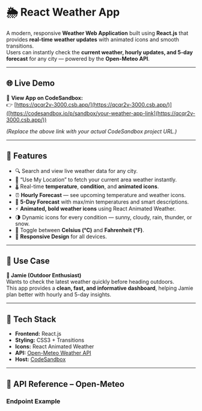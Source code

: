 # 🌦️ React Weather App

A modern, responsive **Weather Web Application** built using **React.js** that provides **real-time weather updates** with animated icons and smooth transitions.  
Users can instantly check the **current weather, hourly updates, and 5-day forecast** for any city — powered by the **Open-Meteo API**.

---

## 🌐 Live Demo

🎯 **View App on CodeSandbox:**  
👉 [https://qcqr2v-3000.csb.app/](https://qcqr2v-3000.csb.app/)]([https://codesandbox.io/p/sandbox/your-weather-app-link](https://qcqr2v-3000.csb.app/))

*(Replace the above link with your actual CodeSandbox project URL.)*

---

## 🚀 Features

- 🔍 Search and view live weather data for any city.  
- 📍 “Use My Location” to fetch your current area weather instantly.  
- 🌡️ Real-time **temperature**, **condition**, and **animated icons**.  
- ⏰ **Hourly Forecast** — see upcoming temperature and weather icons.  
- 📅 **5-Day Forecast** with max/min temperatures and smart descriptions.  
- ⚡ **Animated, bold weather icons** using React Animated Weather.  
- 🌗 Dynamic icons for every condition — sunny, cloudy, rain, thunder, or snow.  
- 🔄 Toggle between **Celsius (°C)** and **Fahrenheit (°F)**.  
- 📱 **Responsive Design** for all devices.  

---

## 🧠 Use Case

**👤 Jamie (Outdoor Enthusiast)**  
Wants to check the latest weather quickly before heading outdoors.  
This app provides a **clean, fast, and informative dashboard**, helping Jamie plan better with hourly and 5-day insights.

---

## 🧩 Tech Stack

- **Frontend:** React.js  
- **Styling:** CSS3 + Transitions  
- **Icons:** React Animated Weather  
- **API:** [Open-Meteo Weather API](https://open-meteo.com/)  
- **Host:** [CodeSandbox]([https://codesandbox.io/](https://qcqr2v-3000.csb.app/))  

---

## 🧠 API Reference – Open-Meteo

### Endpoint Example
